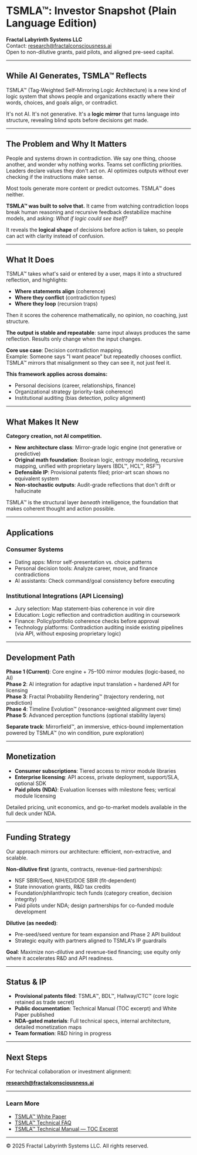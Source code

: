 # TSMLA™: Investor Snapshot (Plain Language Edition)

**Fractal Labyrinth Systems LLC**  
Contact: research@fractalconsciousness.ai  
Open to non-dilutive grants, paid pilots, and aligned pre-seed capital.

---

## While AI Generates, TSMLA™ Reflects

TSMLA™ (Tag-Weighted Self-Mirroring Logic Architecture) is a new kind of logic system that shows people and organizations exactly where their words, choices, and goals align, or contradict.

It's not AI. It's not generative. It's a **logic mirror** that turns language into structure, revealing blind spots before decisions get made.

---

## The Problem and Why It Matters

People and systems drown in contradiction. We say one thing, choose another, and wonder why nothing works. Teams set conflicting priorities. Leaders declare values they don't act on. AI optimizes outputs without ever checking if the instructions make sense.

Most tools generate more content or predict outcomes. TSMLA™ does neither.

**TSMLA™ was built to solve that.** It came from watching contradiction loops break human reasoning and recursive feedback destabilize machine models, and asking: *What if logic could see itself?*

It reveals the **logical shape** of decisions before action is taken, so people can act with clarity instead of confusion.

---

## What It Does

TSMLA™ takes what's said or entered by a user, maps it into a structured reflection, and highlights:

- **Where statements align** (coherence)
- **Where they conflict** (contradiction types)
- **Where they loop** (recursion traps)

Then it scores the coherence mathematically, no opinion, no coaching, just structure.

**The output is stable and repeatable**: same input always produces the same reflection. Results only change when the input changes.

**Core use case**: Decision contradiction mapping.  
Example: Someone says "I want peace" but repeatedly chooses conflict. TSMLA™ mirrors that misalignment so they can see it, not just feel it.

**This framework applies across domains:**
- Personal decisions (career, relationships, finance)
- Organizational strategy (priority-task coherence)
- Institutional auditing (bias detection, policy alignment)

---

## What Makes It New

**Category creation, not AI competition.**

- **New architecture class**: Mirror-grade logic engine (not generative or predictive)
- **Original math foundation**: Boolean logic, entropy modeling, recursive mapping, unified with proprietary layers (BDL™, HCL™, RSF™)
- **Defensible IP**: Provisional patents filed; prior-art scan shows no equivalent system
- **Non-stochastic outputs**: Audit-grade reflections that don't drift or hallucinate

TSMLA™ is the structural layer *beneath* intelligence, the foundation that makes coherent thought and action possible.

---

## Applications

### Consumer Systems
- Dating apps: Mirror self-presentation vs. choice patterns
- Personal decision tools: Analyze career, move, and finance contradictions
- AI assistants: Check command/goal consistency before executing

### Institutional Integrations (API Licensing)
- Jury selection: Map statement-bias coherence in voir dire
- Education: Logic reflection and contradiction auditing in coursework
- Finance: Policy/portfolio coherence checks before approval
- Technology platforms: Contradiction auditing inside existing pipelines (via API, without exposing proprietary logic)

---

## Development Path

**Phase 1 (Current)**: Core engine + 75–100 mirror modules (logic-based, no AI)  
**Phase 2**: AI integration for adaptive input translation + hardened API for licensing  
**Phase 3**: Fractal Probability Rendering™ (trajectory rendering, not prediction)  
**Phase 4**: Timeline Evolution™ (resonance-weighted alignment over time)  
**Phase 5**: Advanced perception functions (optional stability layers)

**Separate track**: Mirrorfield™, an immersive, ethics-bound implementation powered by TSMLA™ (no win condition, pure exploration)

---

## Monetization

- **Consumer subscriptions**: Tiered access to mirror module libraries
- **Enterprise licensing**: API access, private deployment, support/SLA, optional SDK
- **Paid pilots (NDA)**: Evaluation licenses with milestone fees; vertical module licensing

Detailed pricing, unit economics, and go-to-market models available in the full deck under NDA.

---

## Funding Strategy

Our approach mirrors our architecture: efficient, non-extractive, and scalable.

**Non-dilutive first** (grants, contracts, revenue-tied partnerships):
- NSF SBIR/Seed, NIH/ED/DOE SBIR (fit-dependent)
- State innovation grants, R&D tax credits
- Foundation/philanthropic tech funds (category creation, decision integrity)
- Paid pilots under NDA; design partnerships for co-funded module development

**Dilutive (as needed)**:
- Pre-seed/seed venture for team expansion and Phase 2 API buildout
- Strategic equity with partners aligned to TSMLA's IP guardrails

**Goal**: Maximize non-dilutive and revenue-tied financing; use equity only where it accelerates R&D and API readiness.

---

## Status & IP

- **Provisional patents filed**: TSMLA™, BDL™, Hallway/CTC™ (core logic retained as trade secret)
- **Public documentation**: Technical Manual (TOC excerpt) and White Paper published
- **NDA-gated materials**: Full technical specs, internal architecture, detailed monetization maps
- **Team formation**: R&D hiring in progress

---

## Next Steps

For technical collaboration or investment alignment:

**research@fractalconsciousness.ai**

---

### Learn More
- [TSMLA™ White Paper](https://github.com/Fractal-Systems-Tech/TSMLA-White-Paper)
- [TSMLA™ Technical FAQ](https://github.com/Fractal-Systems-Tech/TSMLA-FAQ)
- [TSMLA™ Technical Manual — TOC Excerpt](https://github.com/Fractal-Systems-Tech/TSMLA-Technical-Manual)


---

© 2025 Fractal Labyrinth Systems LLC. All rights reserved.
